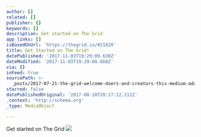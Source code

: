 ```yaml
---
author: []
related: []
publisher: {}
keywords: []
description: Get started on The Grid
app_links: []
isBasedOnUrl: 'https://thegrid.io/#21820'
title: Get Started on The Grid!
datePublished: '2017-11-03T19:29:09.630Z'
dateModified: '2017-11-03T19:29:08.668Z'
via: {}
inFeed: true
sourcePath: >-
  _posts/2017-07-21-the-grid-welcome-doers-and-creators-this-medium-adapts-to-y.md
starred: false
datePublishedOriginal: '2017-08-10T20:17:12.111Z'
_context: 'http://schema.org'
_type: MediaObject

---
```

Get started on The Grid
![](https://the-grid-user-content.s3-us-west-2.amazonaws.com/1870c412-aa14-4bd1-a4d7-c28f98e4be63.jpg)